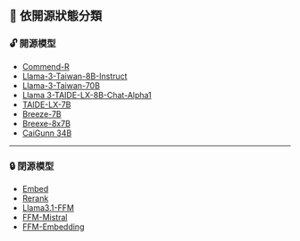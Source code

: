 ## 📜 依開源狀態分類

<!-- ### 開源模型 -->
<h3 id="opensource">🔓 開源模型</h3>

- [Commend-R](../../tools/model.md#commend-r)
- [Llama-3-Taiwan-8B-Instruct](../../tools/model.md#llama-3-taiwan-8b-instruct)
- [Llama-3-Taiwan-70B](../../tools/model.md#llama-3-taiwan-70b)
- [Llama 3-TAIDE-LX-8B-Chat-Alpha1](../../tools/model.md#llama-3-taide-lx-8b-chat-alpha1)
- [TAIDE-LX-7B](../../tools/model.md#taide-lx-7b)
- [Breeze-7B](../../tools/model.md#breeze-7b)
- [Breexe-8x7B](../../tools/model.md#breexe-8x7b)
- [CaiGunn 34B](../../tools/model.md#caigunn-34b)

---

<!-- ### 閉源模型 -->
<h3 id="closedsource">🔒 閉源模型</h3> 

- [Embed](../../tools/model.md#embed)
- [Rerank](../../tools/model.md#rerank)
- [Llama3.1-FFM](../../tools/model.md#llama31-ffm)
- [FFM-Mistral](../../tools/model.md#ffm-mistral)
- [FFM-Embedding](../../tools/model.md#ffm-embedding)